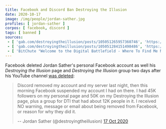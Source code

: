 ```yaml
---
title: Facebook and Discord Ban Destroying the Illusion
date: 2020-10-17
image: /img/people/jordan-sather.jpg
profiles: [ jordan-sather ]
corpos: [ facebook, discord ]
tags: [ banned ]
sources:
 - [ 'gab.com/destroyingtheillusion/posts/105051265957360746', 'https://archive.is/d7rIJ' ]
 - [ 'gab.com/destroyingtheillusion/posts/105051284151498486', 'https://archive.is/QzrkL' ]
 - [ 'BitChute "Welcome to the Digital Battlefield - Where To Find Me Now" by Destroying The Illusion (21 Oct 2020)', 'https://www.bitchute.com/video/pOpG1TEPL3Yr/' ]
---
```


Facebook deleted Jordan Sather's personal Facebook account as well his
_Destroying the Illusion_ page and _Destroying the Illusion_ group two days
after his YouTube channel [was
deleted](/events/youtube-bans-destroying-the-illusion/):
> Discord removed my account and my server last night, then this morning
> Facebook suspended my account I had on there. I had 45K followers on my
> personal page and 50K on my Destroying the Illusion page, plus a group for
> DTI that had about 12K people in it. I received NO warning, message or email
> about being removed from Facebook, or reason for why they did it. 
>
> -- Jordan Sather (@destroyingtheillusion) [17 Oct 2020](https://archive.is/d7rIJ#selection-357.35-357.396)

